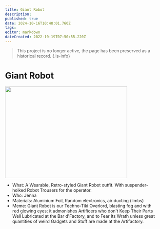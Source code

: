 ```yaml
---
title: Giant Robot
description: 
published: true
date: 2024-10-16T10:48:01.760Z
tags: 
editor: markdown
dateCreated: 2022-10-19T07:50:55.220Z
---
```


> This project is no longer active, the page has been preserved as a historical record.
{.is-info}

# Giant Robot

<img src="/projects/giantrobotblastsfog.jpg" class="align-right" width="400" height="300" />

-   What: A Wearable, Retro-styled Giant Robot outfit. With suspender-hoiked Robot Trousers for the operator.
-   Who: Jenna
-   Materials: Aluminium Foil, Random electronics, air ducting (limbs)
-   Meme: Giant Robot is our Techno-Tiki Overlord, blasting fog and with red glowing eyes; it admonishes Artificers who don't Keep Their Parts Well Lubricated at the Bar d'Factory, and to Fear Its Wrath unless great quantities of weird Gadgets and Stuff are made at the Artifactory.
